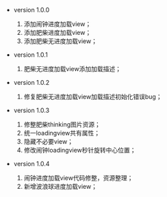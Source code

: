 * version 1.0.0
  1.  添加闹钟进度加载view；
  2.  添加肥柴进度加载view；
  3.  添加肥柴无进度加载view；




* version 1.0.1
  1.  肥柴无进度加载view添加加载描述；




* version 1.0.2
  1.  修复肥柴无进度加载view加载描述初始化错误bug；



* version 1.0.3
  1. 修整肥柴thinking图片资源；
  2. 统一loadingview共有属性；
  3. 隐藏不必要view；
  4. 修改闹钟loadingview秒针旋转中心位置；



* version 1.0.4
  1. 闹钟进度加载view代码修整，资源整理；
  2. 新增波浪球进度加载view；